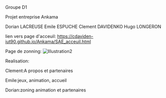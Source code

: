 Groupe D1

Projet entreprise Ankama

Dorian LACREUSE
Emile ESPUCHE
Clement DAVIDENKO
Hugo LONGERON

lien vers page d'acceuil: https://cdaviden-iut90.github.io/Ankama/SAE_acceuil.html
 
Page de zonning:
![Illustration2](https://user-images.githubusercontent.com/91718853/138263401-4951ce38-f930-4949-9a5e-98ed80f5c0e0.jpg)

Realisation:

Clement:A propos et partenaires

Emile:jeux, animation, accueil

Dorian:zoning animation et partenaires
